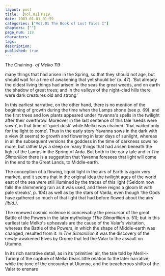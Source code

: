 ```yaml
---
layout: post
title: 【Vol.01】P119.
date: 1983-01-01 01:59
categories: ["Vol.01 The Book of Lost Tales I"]
chapters: [""]
page_num: 119
characters: 
tags: 
description: 
published: true
---
```


<p style="text-indent: 0;">
The Chaining- <I>of Melko 1</I>19
</p>

many things that had arisen in the Spring, so that they should not age, but should wait for a time of awakening that yet should be’ (p. 47). ‘But already the oldest living things had arisen: in the seas the great weeds, and on earth the shadow of great trees; and in the valleys of the night-clad hills there were dark creatures old and strong.’

In this earliest narrative, on the other hand, there is no mention of the beginning of growth during the time when the Lamps shone (see p. 69), and the first trees and low plants appeared under Yavanna's spells in the twilight after their overthrow. Moreover in the last sentence of this tale ‘seeds were sown’, in that time of ‘quiet dusk’ while Melko was chained, ‘that waited only for the light to come’. Thus in the early story Yavanna sows in the dark with a view (it seems) to growth and flowering in later days of sunlight, whereas in all the subsequent versions the goddess in the time of darkness sows no more, but rather lays a sleep on many things that had arisen beneath the light of the Lamps in the Spring of Arda. But both in the early tale and in <I>The Silmarillion </I>there is a suggestion that Yavanna foresees that light will come in the end to the Great Lands, to Middle-earth.

The conception of a flowing, liquid light in the airs of Earth is again very marked, and it seems that in the original idea the twilight ages of the world east of the sea were still illumined by the traces of this light (‘Seldom now falls the shimmering rain as it was used, and there reigns a gloom lit with pale streaks', p. 104) as well as by the stars of Varda, even though ‘the Gods have gathered so much of that light that had before flowed about the airs' <I>(ibid.).</I>

The renewed cosmic violence is conceivably the precursor of the great Battle of the Powers in the later mythology <I>(The Silmarillion </I>p. 51); but in this earliest tale Melko's upheavals are the cause of the Valar's visitation, whereas the Battle of the Powers, in which the shape of Middle-earth was changed, resulted from it. In <I>The Silmarillion </I>it was the discovery of the newly-awakened Elves by Oromë that led the Valar to the assault on Utumno.

In its rich narrative detail, as in its ‘primitive’ air, the tale told by Meril-i-Turinqi of the capture of Melko bears little relation to the later narrative; while the tone of the encounter at Utumna, and the treacherous shifts of the Valar to ensnare

